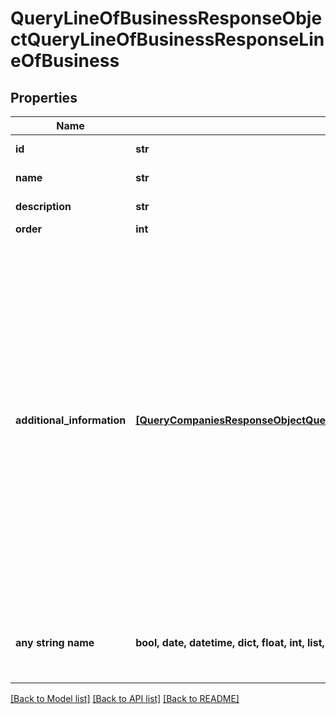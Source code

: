 # QueryLineOfBusinessResponseObjectQueryLineOfBusinessResponseLineOfBusiness


## Properties
Name | Type | Description | Notes
------------ | ------------- | ------------- | -------------
**id** | **str** | Identificacion de Rubrro | [optional] 
**name** | **str** | Nombre del Rubro | [optional] 
**description** | **str** | Descripcion del Rubro | [optional] 
**order** | **int** | Orden | [optional] 
**additional_information** | [**[QueryCompaniesResponseObjectQueryCompaniesResponseAdditionalInformation]**](QueryCompaniesResponseObjectQueryCompaniesResponseAdditionalInformation.md) | En caso de que se requiera información adicional para poder completar la operación, como podrían ser ciertos datos ingresados por el vendedor para realizar verificaciones especificas (como los últimos 4 digitos), el código de seguridad de la tarjeta o la fecha de vencimiento, este elemento estará presente. | [optional] 
**any string name** | **bool, date, datetime, dict, float, int, list, str, none_type** | any string name can be used but the value must be the correct type | [optional]

[[Back to Model list]](../README.md#documentation-for-models) [[Back to API list]](../README.md#documentation-for-api-endpoints) [[Back to README]](../README.md)


